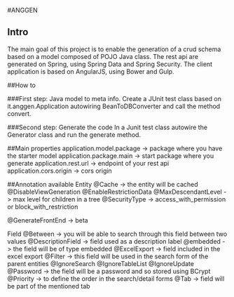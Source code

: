#ANGGEN

## Intro
The main goal of this project is to enable the generation of a crud schema based on a model composed of POJO Java class.
The rest api are generated on Spring, using Spring Data and Spring Security.
The client application is based on AngularJS, using Bower and Gulp.

##How to

###First step: Java model to meta info.
Create a JUnit test class based on it.anggen.Application autowiring BeanToDBConverter and call the method convert.

###Second step: Generate the code
In a Junit test class autowire the Generator class and run the generate method.

##Main properties
application.model.package -> package where you have the starter model
application.package.main -> start package where you generate 
application.rest.url -> endpoint of your rest api
application.cors.origin -> cors origin

##Annotation available
Entity
@Cache -> the entity will be cached
@DisableViewGeneration 
@EnableRestrictionData 
@MaxDescendantLevel -> max level for children in a tree
@SecurityType -> access_with_permission or block_with_restriction

@GenerateFrontEnd -> beta

Field
@Between -> you will be able to search through this field between two values
@DescriptionField -> field used as a description label
@embedded -> the field will be of type embedded
@ExcelExport -> field included in the excel export
@Filter -> this field will be used in the search form of the parent entities
@IgnoreSearch
@IgnoreTableList
@IgnoreUpdate
@Password -> the field will be a password and so stored using BCrypt
@Priority -> to define the order in the search/detail forms
@Tab -> field will be part of the mentioned tab




